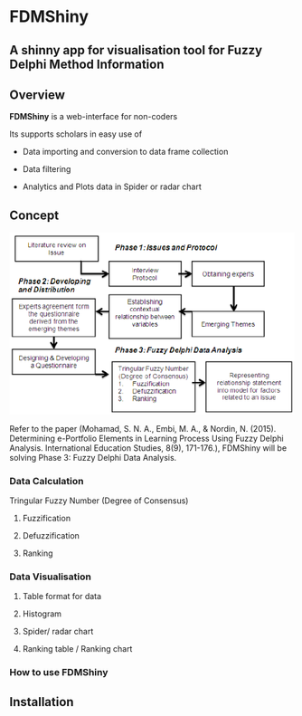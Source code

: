 # FDMShiny
## A shinny app for visualisation tool for Fuzzy Delphi Method Information

## Overview
**FDMShiny** is a web-interface for non-coders

Its supports scholars in easy use of 

- Data importing and conversion to data frame collection

- Data filtering

- Analytics and Plots data in Spider or radar chart

## Concept
![Image Credit: ResearchGate: Syumsul Nor Azlan Mohamad](/images/Fuzzy-Delphi-method.png)



Refer to the paper (Mohamad, S. N. A., Embi, M. A., & Nordin, N. (2015). Determining e-Portfolio Elements in Learning Process Using Fuzzy Delphi Analysis. International Education Studies, 8(9), 171-176.), FDMShiny will be solving Phase 3: Fuzzy Delphi Data Analysis.

### Data Calculation

Tringular Fuzzy Number (Degree of Consensus)

1. Fuzzification

2. Defuzzification

3. Ranking

### Data Visualisation

1. Table format for data

2. Histogram

3. Spider/ radar chart 

4. Ranking table / Ranking chart


### How to use FDMShiny

## Installation

